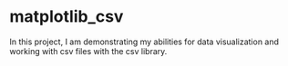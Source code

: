 # matplotlib_csv

In this project, I am demonstrating my abilities for data visualization and working with csv files with the csv library. 
